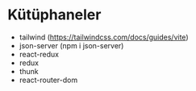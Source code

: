 # Kütüphaneler

- tailwind (https://tailwindcss.com/docs/guides/vite)
- json-server (npm i json-server)
- react-redux
- redux
- thunk
- react-router-dom